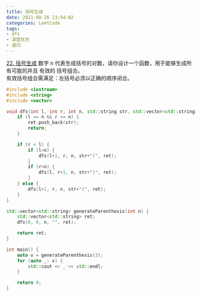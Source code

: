 ```yaml
---
title: 括号生成
date: 2021-08-26 23:54:02
categories: LeetCode
tags:
- dfs
- 深度优先
- 递归
---
```

[22. 括号生成](https://leetcode-cn.com/problems/generate-parentheses/)
数字 n 代表生成括号的对数，请你设计一个函数，用于能够生成所有可能的并且 有效的 括号组合。  
有效括号组合需满足：左括号必须以正确的顺序闭合。

<!-- more -->

``` cpp
#include <iostream>
#include <string>
#include <vector>

void dfs(int l, int r, int n, std::string str, std::vector<std::string>& ret) {
    if (l == n && r == n) {
        ret.push_back(str);
        return;
    }

    if (r < l) {
        if (l<n) {
            dfs(l+1, r, n, str+"(", ret);
        }
        if (r<n) {
            dfs(l, r+1, n, str+")", ret);
        }
    } else {
        dfs(l+1, r, n, str+"(", ret);
    }
}

std::vector<std::string> generateParenthesis(int n) {
    std::vector<std::string> ret;
    dfs(0, 0, n, "", ret);

    return ret;
}

int main() {
    auto v = generateParenthesis(3);
    for (auto _: v) {
        std::cout << _ << std::endl;
    }

    return 0;
}
```
